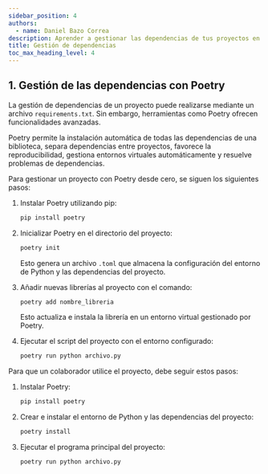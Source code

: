 ```yaml
---
sidebar_position: 4
authors:
  - name: Daniel Bazo Correa
description: Aprender a gestionar las dependencias de tus proyectos en Python.
title: Gestión de dependencias
toc_max_heading_level: 4
---
```


## 1. Gestión de las dependencias con Poetry

La gestión de dependencias de un proyecto puede realizarse mediante un archivo
`requirements.txt`. Sin embargo, herramientas como Poetry ofrecen
funcionalidades avanzadas.

Poetry permite la instalación automática de todas las dependencias de una
biblioteca, separa dependencias entre proyectos, favorece la reproducibilidad,
gestiona entornos virtuales automáticamente y resuelve problemas de
dependencias.

Para gestionar un proyecto con Poetry desde cero, se siguen los siguientes
pasos:

1. Instalar Poetry utilizando pip:

   ```bash
   pip install poetry
   ```

2. Inicializar Poetry en el directorio del proyecto:

   ```bash
   poetry init
   ```

   Esto genera un archivo `.toml` que almacena la configuración del entorno de
   Python y las dependencias del proyecto.

3. Añadir nuevas librerías al proyecto con el comando:

   ```bash
   poetry add nombre_libreria
   ```

   Esto actualiza e instala la librería en un entorno virtual gestionado por
   Poetry.

4. Ejecutar el script del proyecto con el entorno configurado:

   ```bash
   poetry run python archivo.py
   ```

Para que un colaborador utilice el proyecto, debe seguir estos pasos:

1. Instalar Poetry:

   ```bash
   pip install poetry
   ```

2. Crear e instalar el entorno de Python y las dependencias del proyecto:

   ```bash
   poetry install
   ```

3. Ejecutar el programa principal del proyecto:

   ```bash
   poetry run python archivo.py
   ```
